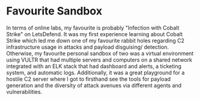 # Favourite Sandbox
In terms of online labs, my favourite is probably "Infection with Cobalt Strike" on LetsDefend. It was my first experience learning about Cobalt Strike which led me down one of my favourite rabbit holes regarding C2 infrastructure usage in attacks and payload disguising/ detection. Otherwise, my favourite personal sandbox of two was a virtual environment using VULTR that had multiple servers and computers on a shared network integrated with an ELK stack that had dashboard and alerts, a ticketing system, and automatic logs. Additionally, it was a great playground for a hostile C2 server where I got to firsthand see the tools for payload generation and the diversity of attack avenues via different agents and vulnerabilities.
